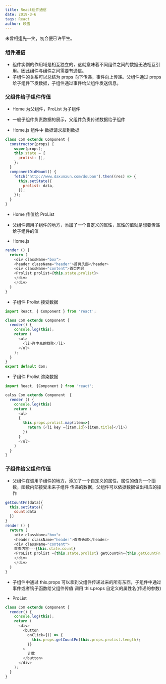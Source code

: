 ```yaml
---
title: React组件通信
date: 2019-3-6
tags: React
author: 映雪
---
```


未曾相逢先一笑，初会便已许平生。

<!--more-->

### 组件通信

- 组件实例的作用域是相互独立的，这就意味着不同组件之间的数据无法相互引用。因此组件与组件之间需要有通信。
- 子组件的关系可以总结为 props 向下传递，事件向上传递。父组件通过 props 给子组件下发数据，子组件通过事件给父组件发送信息。

### 父组件给子组件传值

- Home 为父组件，ProList 为子组件
- 一般子组件负责数据的展示，父组件负责传递数据给子组件

- Home.js 组件中 数据请求拿到数据

```js
class Com extends Component {
  constructor(props) {
    super(props);
    this.state = {
      prolist: [],
    };
  }
  componentDidMount() {
    fetch('http://www.daxunxun.com/douban').then((res) => {
      this.setState({
        prolist: data,
      });
    });
  }
}
```

- Home 传值给 ProList
- 父组件调用子组件的地方，添加了一个自定义的属性，属性的值就是想要传递给子组件的值

- Home.js

```js
render () {
  return (
    <div className="box">
    <header className="header">首页头部</header>
    <div className="content">首页内容
    <Prolist prolist={this.state.prolist}>
    </div>
    </div>
  )
}
```

- 子组件 Prolist 接受数据

```js
import React, { Component } from 'react';

class Com extends Component {
  render() {
    console.log(this);
    return (
      <ul>
        <li>肖申克的救赎</li>
      </ul>
    );
  }
}
export default Com;
```

- 子组件 Prolist 渲染数据

```js
import React, {Component } from 'react';

calss Com extends Component  {
  render () {
    console.log(this)
    return (
      <ul>
      {
        this.props.prolist.map(item=>{
          return (<li key ={item.id}>{item.title}</li>)
        })
      }
      </ul>
    )
  }
}
```

### 子组件给父组件传值

- 父组件在调用子组件的地方，添加了一个自定义的属性，属性的值为一个函数，函数内部接受未来子组件
  传递的数据，父组件可以依据数据做出相应的操作

```js
getCountFn(data){
  this.setState({
    count:data
  })
}
render () {
  return (
    <div className="box">
    <header className="header">首页头部</header>
    <div className="content">
    首页内容---{this.state.count}
    <ProList prolist ={this.state.prolist} getCountFn={this.getCountFn.bind(this)}/>
    </div>
    </div>
  )
}
```

- 子组件中通过 this.props 可以拿到父组件传递过来的所有东西，子组件中通过事件或者钩子函数给父组件传值
  调用 this.props 自定义的属性名(传递的参数)

- ProList

```js
class Com extends Component {
  render() {
    console.log(this);
    return (
      <div>
        <button
          onClick={() => {
            this.props.getCountFn(this.props.prolist.length);
          }}
        >
          计数
        </button>
      </div>
    );
  }
}
```
